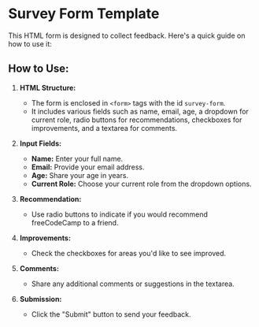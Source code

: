# Survey Form Template

This HTML form is designed to collect feedback. Here's a quick guide on how to use it:

## How to Use:

1. **HTML Structure:**
    - The form is enclosed in `<form>` tags with the id `survey-form`.
    - It includes various fields such as name, email, age, a dropdown for current role, radio buttons for recommendations, checkboxes for improvements, and a textarea for comments.

2. **Input Fields:**
    - **Name:** Enter your full name.
    - **Email:** Provide your email address.
    - **Age:** Share your age in years.
    - **Current Role:** Choose your current role from the dropdown options.

3. **Recommendation:**
    - Use radio buttons to indicate if you would recommend freeCodeCamp to a friend.

4. **Improvements:**
    - Check the checkboxes for areas you'd like to see improved.

5. **Comments:**
    - Share any additional comments or suggestions in the textarea.

6. **Submission:**
    - Click the "Submit" button to send your feedback.



